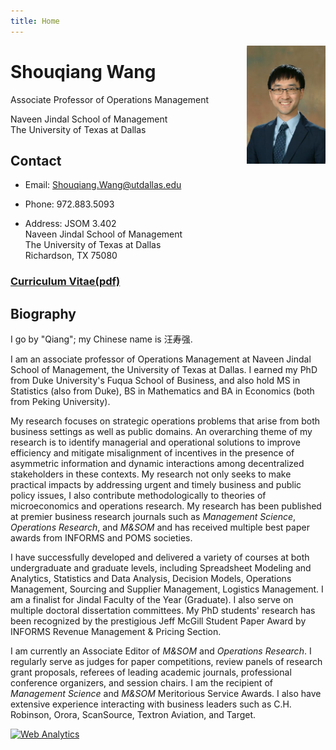 ```yaml
---
title: Home
---
```


<img src="Qiang_photo.jpg" style="max-width:25%;min-width:40px;float:right;" alt="Github repo" />

# Shouqiang Wang

Associate Professor of Operations Management

Naveen Jindal School of Management<br>
The University of Texas at Dallas

## Contact

* Email: Shouqiang.Wang@utdallas.edu

* Phone: 972.883.5093 

* Address: JSOM 3.402 <br>
Naveen Jindal School of Management<br>
The University of Texas at Dallas<br>
Richardson, TX 75080

### [Curriculum Vitae(pdf)](https://www.dropbox.com/s/lx8awp8cn1uzfit/ShouqiangWangCV.pdf?dl=0)

## Biography

I go by "Qiang"; my Chinese name is 汪寿强.

I am an associate professor of Operations Management at Naveen Jindal School of Management, the University of Texas at Dallas. I earned my PhD from Duke University's Fuqua School of Business, and also hold MS in Statistics (also from Duke), BS in Mathematics and BA in Economics (both from Peking University).

My research focuses on strategic operations problems that arise from both business settings as well as public domains. An overarching theme of my research is to identify managerial and operational solutions to improve efficiency and mitigate misalignment of incentives in the presence of asymmetric information and dynamic interactions among decentralized stakeholders in these contexts. My research not only seeks to make practical impacts by addressing urgent and timely business and public policy issues, I also contribute methodologically to theories of microeconomics and operations research. My research has been published at premier business research journals such as *Management Science*, *Operations Research*, and *M&SOM* and has received multiple best paper awards from INFORMS and POMS societies. 

I have successfully developed and delivered a variety of courses at both undergraduate and graduate levels, including Spreadsheet Modeling and Analytics, Statistics and Data Analysis,  Decision Models, Operations Management, Sourcing and Supplier Management, Logistics Management. I am a finalist for Jindal Faculty of the Year (Graduate). I also serve on multiple doctoral dissertation committees. My PhD students' research has been recognized by the prestigious Jeff McGill Student Paper Award by INFORMS Revenue Management & Pricing Section.  

I am currently an Associate Editor of *M&SOM* and *Operations Research*. I regularly serve as judges for paper competitions, review panels of research grant proposals, referees of leading academic journals, professional conference organizers, and session chairs. I am the recipient of *Management Science* and *M&SOM* Meritorious Service Awards. I also have extensive experience interacting with business leaders such as C.H. Robinson, Orora, ScanSource, Textron Aviation, and Target. 

<!-- Default Statcounter code for My Homepage
shouqiangwang.netlify.app -->
<script type="text/javascript">
var sc_project=6300692; 
var sc_invisible=1; 
var sc_security="a0a06a48"; 
</script>
<script type="text/javascript"
src="https://www.statcounter.com/counter/counter.js"
async></script>
<noscript><div class="statcounter"><a title="Web Analytics"
href="https://statcounter.com/" target="_blank"><img
class="statcounter"
src="https://c.statcounter.com/6300692/0/a0a06a48/1/"
alt="Web Analytics"
referrerPolicy="no-referrer-when-downgrade"></a></div></noscript>
<!-- End of Statcounter Code -->